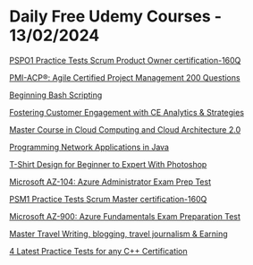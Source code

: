 # Daily Free Udemy Courses - 13/02/2024

[PSPO1 Practice Tests Scrum Product Owner certification-160Q](https://www.udemy.com/course/pspo1tm-practice-tests-scrum-product-owner-certification-160q/?couponCode=96C3575D2534785FA4F2)
[PMI-ACP®: Agile Certified Project Management 200 Questions](https://www.udemy.com/course/pmi-acp-practice-exams-agile-certified-practitioner-200-q/?couponCode=4D3A54C288F339345550)
[Beginning Bash Scripting](https://www.udemy.com/course/bash-scripting-on-linux/?couponCode=THOMAS_EDISON)
[Fostering Customer Engagement with CE Analytics & Strategies](https://www.udemy.com/course/fostering-customer-engagement-with-ce-analytics-strategies/?couponCode=288FFFCBECA5BD2B9175)
[Master Course in Cloud Computing and Cloud Architecture 2.0](https://www.udemy.com/course/cloud-computing-cloud-architecture-cloud-security-cloud-monitoring/?couponCode=CB59B29C1A50B327E07E)
[Programming Network Applications in Java](https://www.udemy.com/course/programming-network-applications-in-java/?couponCode=FEBRARY24)
[T-Shirt Design for Beginner to Expert With Photoshop](https://www.udemy.com/course/t-shirt-design-for-beginner-to-expert-with-photoshop/?couponCode=D42A2B73F94AAF769B0B)
[Microsoft AZ-104: Azure Administrator Exam Prep Test](https://www.udemy.com/course/microsoft-az-104-azure-administrator-exam-prep-test/?couponCode=4FB6670692B7C976019E)
[PSM1 Practice Tests Scrum Master certification-160Q](https://www.udemy.com/course/psm1-practice-tests-scrum-master-certification-160q/?couponCode=2016CD83ABDCC8D3CDA0)
[Microsoft AZ-900: Azure Fundamentals Exam Preparation Test](https://www.udemy.com/course/az-900-microsoft-azure-fundamentals-exam-preparation-test/?couponCode=E2CCAB5BCC2D5751F198)
[Master Travel Writing, blogging, travel journalism & Earning](https://www.udemy.com/course/master-travel-writing-blogging-travel-journalism-earning/?couponCode=198BE9891DB87ABB9C4B)
[4 Latest Practice Tests for any C++ Certification](https://www.udemy.com/course/4-latest-practice-tests-for-any-c-certification/?couponCode=751A3E59EBF16622E706)
